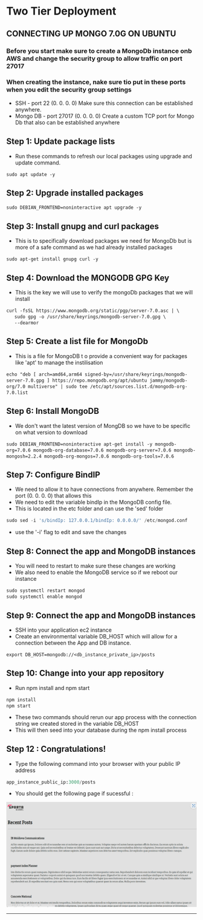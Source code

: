 # Two Tier Deployment

## CONNECTING UP MONGO 7.0G ON UBUNTU

### Before you start make sure to create a MongoDb instance onb AWS and change the security group to allow traffic on port 27017
### When creating the instance, nake sure tio put in these ports when you edit the security group settings 

* SSH - port 22 (0. 0. 0. 0)
Make sure this connection can be established anywhere.
* Mongo DB - port 27017 (0. 0. 0. 0)
Create a custom TCP port for Mongo Db that also can be established anywhere 


## Step 1: Update package lists
* Run these commands to refresh our local packages using upgrade and update command. 
```
sudo apt update -y
```

##  Step 2: Upgrade installed packages
```
sudo DEBIAN_FRONTEND=noninteractive apt upgrade -y 
```

##  Step 3: Install gnupg and curl packages
* This is to specifically download packages we need for MongoDb but is more of a safe command as we had already installed packages
```
sudo apt-get install gnupg curl -y
```
##  Step 4: Download the MONGODB GPG Key
* This is the key we will use to verify the mongoDb packages that we will install
```
curl -fsSL https://www.mongodb.org/static/pgp/server-7.0.asc | \
   sudo gpg -o /usr/share/keyrings/mongodb-server-7.0.gpg \
   --dearmor
```
##  Step 5: Create a list file for MongoDb
* This is a file for MongoDB t o provide a convenient way for packages like 'apt' to manage the instilisation 
```
echo "deb [ arch=amd64,arm64 signed-by=/usr/share/keyrings/mongodb-server-7.0.gpg ] https://repo.mongodb.org/apt/ubuntu jammy/mongodb-org/7.0 multiverse" | sudo tee /etc/apt/sources.list.d/mongodb-org-7.0.list
```

## Step 6: Install MongoDB 
* We don't want the latest version of MongDB so we have to be specific on what version to download
``` 
sudo DEBIAN_FRONTEND=noninteractive apt-get install -y mongodb-org=7.0.6 mongodb-org-database=7.0.6 mongodb-org-server=7.0.6 mongodb-mongosh=2.2.4 mongodb-org-mongos=7.0.6 mongodb-org-tools=7.0.6
```

## Step 7: Configure BindIP

* We need to allow it to have connections from anywhere. Remember the port (0. 0. 0. 0) that allows this
* We need to edit the variable bindIp in the MongoDB config file. 
* This is located in the etc folder and can use the 'sed' folder
```python
sudo sed -i 's/bindIp: 127.0.0.1/bindIp: 0.0.0.0/' /etc/mongod.conf
```
* use the '-i' flag to edit and save the changes 

##  Step 8: Connect the app and MongoDB instances
* You will need to restart to make sure these changes are working
* We also need to enable the MongoDB service so if we reboot our instance 
```
sudo systemctl restart mongod
sudo systemctl enable mongod
```

##  Step 9: Connect the app and MongoDB instances
* SSH into your application ec2 instance
* Create an environmental variable DB_HOST which will allow for a connection between the App and DB instance.
```
export DB_HOST=mongodb://<db_instance_private_ip>/posts
```

##  Step 10: Change into your app repository

* Run npm install and npm start

```
npm install 
npm start 
```

* These two commands should rerun our app process with the connection string we created stored in the variable DB_HOST
* This will then seed into your database during the npm install process

## Step 12 : Congratulations!

* Type the following command into your browser with your public IP address

```python
app_instance_public_ip:3000/posts
```
* You should get the following page if sucessful : 

![77.jpg](..%2Fpictures%2F77.jpg)

****************************************************************

